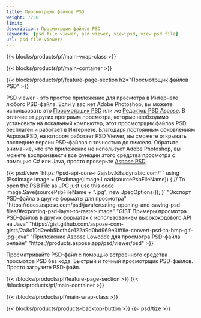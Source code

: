 ```yaml
---
title: Просмотрщик файлов PSD
weight: 7730
limit: 
description: Просмотрщик файлов PSD
keywords: [psd file viewer, psd viewer, view psd, view psd file]
url: psd-file-viewer/
---
```


{{< blocks/products/pf/main-wrap-class >}}

{{< blocks/products/pf/main-container >}}

{{< blocks/products/pf/feature-page-section h2="Просмотрщик файлов PSD" >}}
<p>PSD viewer - это простое приложение для просмотра в Интернете любого PSD-файла. Если у вас нет Adobe Photoshop, вы можете использовать это <a href="/psd/view/psd-file-viewer">Просмотрщик PSD</a> или же <a href="https://products.aspose.app/psd/editor">Редактор PSD Aspose</a>. В отличие от других программ просмотра, которые необходимо установить на локальный компьютер, этот просмотрщик файлов PSD бесплатен и работает в Интернете. Благодаря постоянным обновлениям Aspose.PSD, на котором работает PSD Viewer, вы сможете открывать последние версии PSD-файлов с точностью до пикселя. Обратите внимание, что это приложение не использует Adobe Photoshop, вы можете воспроизвести все функции этого средства просмотра с помощью C# или Java, просто проверьте <a href="https://products.aspose.com/psd">Aspose.PSD</a></p>
{{< psd/view `https://psd-api-core-rl2ajsbv.k8s.dynabic.com/` 
`    using (PsdImage image = (PsdImage)Image.Load(sourcePsbFileName))
    {
	    // To open the PSB File as JPG just use this code
        image.Save(sourcePsbFileName + ".jpg",  new JpegOptions());
    }` "Экспорт PSD-файла в другие форматы для просмотра" "https://docs.aspose.com/psd/java/creating-opening-and-saving-psd-files/#exporting-psd-layer-to-raster-image" "GIST Примеры просмотра PSD-файлов в других форматах с использованием высококодового API на Java" "https://gist.github.com/aspose-com-gists/2a8c10d2eeb5bcfa4e122a9d0bd969e3#file-convert-psd-to-bmp-gif-jpg-java" "Приложение Aspose Lowcode для просмотра PSD-файла онлайн" "https://products.aspose.app/psd/viewer/psd" >}}
<p>Просматривайте PSD-файл с помощью встроенного средства просмотра PSD без кода. Быстрый и точный просмотрщик PSD-файлов. Просто загрузите PSD-файл.</p>
{{< /blocks/products/pf/feature-page-section >}}
{{< /blocks/products/pf/main-container >}}


{{< /blocks/products/pf/main-wrap-class >}}

{{< blocks/products/products-backtop-button >}}
{{< psd/tize >}}
